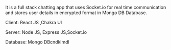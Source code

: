 It is a full stack chatting app that uses Socket.io for real time communication and stores user details in encrypted format in Mongo DB Database.

Client: React JS ,Chakra UI

Server: Node JS, Express JS,Socket.io

Database: Mongo DBcndklmdl  




